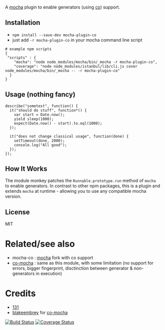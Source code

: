 
A [mocha](https://github.com/mochajs/mocha) plugin to enable generators (using [co](https://github.com/tj/co)) support.


## Installation
* `npm install --save-dev mocha-plugin-co`
* just add `-r mocha-plugin-co` in your mocha command line script
```
# example npm scripts
{
 "scripts" : {
    "mocha": "node node_modules/mocha/bin/_mocha -r mocha-plugin-co",
    "coverage": "node node_modules/istanbul/lib/cli.js cover node_modules/mocha/bin/_mocha -- -r mocha-plugin-co"
  }
}
```

## Usage (nothing fancy)
```
describe("sometest", function() {
  it("should do stuff", function*() {
    var start = Date.now();
    yield sleep(1000);
    expect(Date.now() - start).to.eql(1000);
  });

  it("does not change classical usage", function(done) {
    setTimeout(done, 2000);
    console.log("All good");
  });
});
```


## How It Works

The module monkey patches the `Runnable.prototype.run` method of `mocha` to enable generators. In contrast to other npm packages, this is a plugin and extends `mocha` at runtime - allowing you to use any compatible mocha version.

## License

MIT

# Related/see also
* mocha-co : [mocha](https://github.com/mochajs/mocha) fork with co support
* [co-mocha](https://github.com/blakeembrey/co-mocha) : same as this module, with some limitation (no support for errors, bigger fingerprint, disctinction between generator & non-generators in execution)


# Credits
* [131](https://github.com/131)
* [blakeembrey](https://github.com/blakeembrey) for [co-mocha](https://github.com/blakeembrey/co-mocha)


[![Build Status](https://travis-ci.org/131/mocha-plugin-co.svg?branch=master)](https://travis-ci.org/131/mocha-plugin-co)
[![Coverage Status](https://coveralls.io/repos/github/131/mocha-plugin-co/badge.svg?branch=master)](https://coveralls.io/github/131/mocha-plugin-co?branch=master)